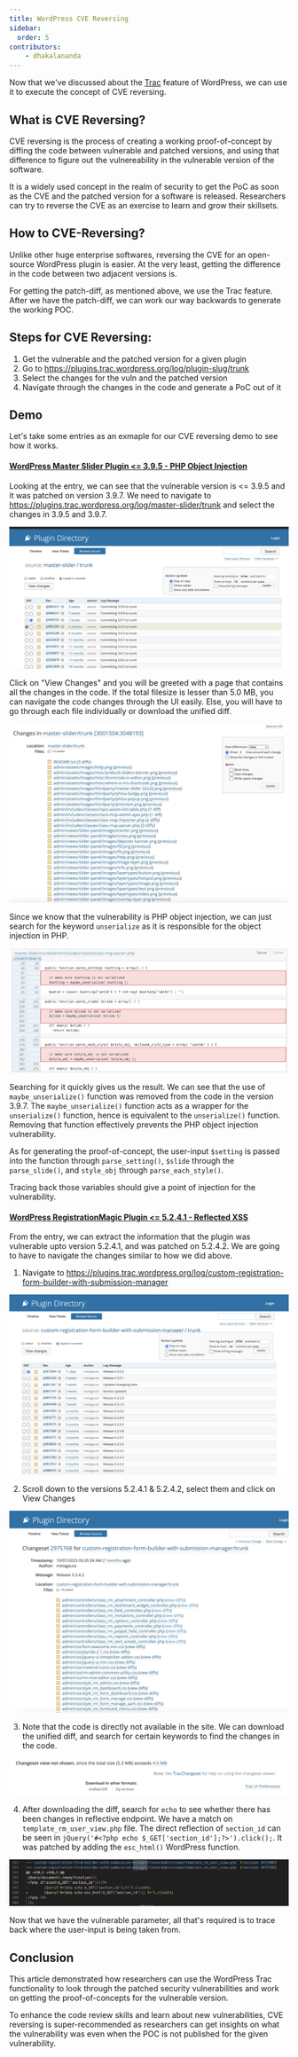 ```yaml
---
title: WordPress CVE Reversing
sidebar:
  order: 5
contributors:
    - dhakalananda
---
```


Now that we've discussed about the [Trac](/wordpress/getting-started/wordpress-quirks/#wordpress-trac) feature of WordPress, we can use it to execute the concept of CVE reversing.

## What is CVE Reversing?

CVE reversing is the process of creating a working proof-of-concept by diffing the code between vulnerable and patched versions, and using that difference to figure out the vulnereability in the vulnerable version of the software.

It is a widely used concept in the realm of security to get the PoC as soon as the CVE and the patched version for a software is released. Researchers can try to reverse the CVE as an exercise to learn and grow their skillsets.

## How to CVE-Reversing?

Unlike other huge enterprise softwares, reversing the CVE for an open-source WordPress plugin is easier. At the very least, getting the difference in the code between two adjacent versions is.

For getting the patch-diff, as mentioned above, we use the Trac feature. After we have the patch-diff, we can work our way backwards to generate the working POC.

## Steps for CVE Reversing:

1. Get the vulnerable and the patched version for a given plugin
2. Go to https://plugins.trac.wordpress.org/log/plugin-slug/trunk
3. Select the changes for the vuln and the patched version
4. Navigate through the changes in the code and generate a PoC out of it

## Demo

Let's take some entries as an exmaple for our CVE reversing demo to see how it works.

#### [WordPress Master Slider Plugin <= 3.9.5 - PHP Object Injection](https://patchstack.com/database/vulnerability/master-slider/wordpress-master-slider-plugin-3-9-5-php-object-injection-vulnerability)

Looking at the entry, we can see that the vulnerable version is <= 3.9.5 and it was patched on version 3.9.7. We need to navigate to https://plugins.trac.wordpress.org/log/master-slider/trunk and select the changes in 3.9.5 and 3.9.7.

![Master Slider Trac](../../../../../public/images/master-slider-trac.png)

Click on "View Changes" and you will be greeted with a page that contains all the changes in the code. If the total filesize is lesser than 5.0 MB, you can navigate the code changes through the UI easily. Else, you will have to go through each file individually or download the unified diff.

![Master Slider Diff](../../../../../public/images/master-slider-diff.png)

Since we know that the vulnerability is PHP object injection, we can just search for the keyword `unserialize` as it is responsible for the object injection in PHP.

![Master Slider Vuln](../../../../../public/images/master-slider-vuln-code.png)

Searching for it quickly gives us the result. We can see that the use of `maybe_unserialize()` function was removed from the code in the version 3.9.7. The `maybe_unserialize()` function acts as a wrapper for the `unserialize()` function, hence is equivalent to the `unserialize()` function. Removing that function effectively prevents the PHP object injection vulnerability.

As for generating the proof-of-concept, the user-input `$setting` is passed into the function through `parse_setting()`, `$slide` through the `parse_slide()`, and `style_obj` through `parse_each_style()`.

Tracing back those variables should give a point of injection for the vulnerability.


#### [WordPress RegistrationMagic Plugin <= 5.2.4.1 - Reflected XSS](https://patchstack.com/database/vulnerability/custom-registration-form-builder-with-submission-manager/wordpress-registrationmagic-plugin-5-2-4-1-reflected-cross-site-scripting-xss-vulnerability)

From the entry, we can extract the information that the plugin was vulnerable upto version 5.2.4.1, and was patched on 5.2.4.2. We are going to have to navigate the changes similar to how we did above.

1. Navigate to https://plugins.trac.wordpress.org/log/custom-registration-form-builder-with-submission-manager

![Registration Magic Trac](../../../../../public/images/custom-registration-trac.png)

2. Scroll down to the versions 5.2.4.1 & 5.2.4.2, select them and click on View Changes

![Registration Magic Diff](../../../../../public/images/custom-registration-diff.png)

3. Note that the code is directly not available in the site. We can download the unified diff, and search for certain keywords to find the changes in the code.

![Registration Magic Unified Diff](../../../../../public/images/custom-registration-unified-diff.png)

4. After downloading the diff, search for `echo` to see whether there has been changes in reflective endpoint. We have a match on `template_rm_user_view.php` file. The direct reflection of `section_id` can be seen in `jQuery('#<?php echo $_GET['section_id'];?>').click();`. It was patched by adding the `esc_html()` WordPress function.

![Registration Magic Unified Diff Result](../../../../../public/images/custom-registration-unified-result.png)

Now that we have the vulnerable parameter, all that's required is to trace back where the user-input is being taken from.

## Conclusion

This article demonstrated how researchers can use the WordPress Trac functionality to look through the patched security vulnerabilities and work on getting the proof-of-concepts for the vulnerable version.

To enhance the code review skills and learn about new vulnerabilities, CVE reversing is super-recommended as researchers can get insights on what the vulnerability was even when the POC is not published for the given vulnerability.